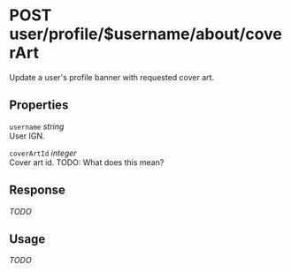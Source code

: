 # <span class="badge badge-light">POST</span> <span class="badge badge-light">user/profile/$username/about/coverArt</span>


Update a user's profile banner with requested cover art.

## Properties

`username` *string*  
User IGN.

`coverArtId` *integer*  
Cover art id. TODO: What does this mean?


## Response

*TODO*

## Usage

*TODO*

